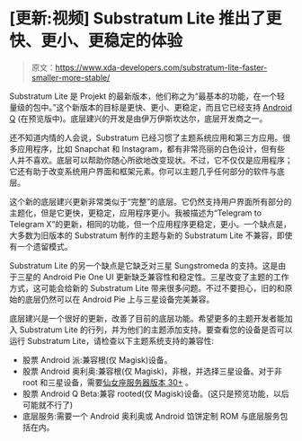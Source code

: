 # [更新:视频] Substratum Lite 推出了更快、更小、更稳定的体验

> 原文：<https://www.xda-developers.com/substratum-lite-faster-smaller-more-stable/>

Substratum Lite 是 Projekt 的最新版本，他们称之为“最基本的功能，在一个轻量级的包中。”这个新版本的目标是更快、更小、更稳定，而且它已经支持 [Android Q](https://www.xda-developers.com/android-q-beta-changes-google-pixel/) (在预览版中)。底层建兴的开发是由伊万伊斯坎达尔，底层开发商之一。

还不知道内情的人会说，Substratum 已经习惯了主题系统应用和第三方应用。很多应用程序，比如 Snapchat 和 Instagram，都有非常亮丽的白色设计，但有些人并不喜欢。底层可以帮助你随心所欲地改变现状。不过，它不仅仅是应用程序；它还有助于改变系统用户界面和框架元素。你可以主题几乎任何部分的软件与底层。

这个新的底层建兴更新非常类似于“完整”的底层。它仍然支持用户界面所有部分的主题化，但是它更快，更稳定，应用程序更小。我被描述为“Telegram to Telegram X”的更新，相同的功能，但一个应用程序更稳定，更小。一个缺点是，大多数为旧版本的 Substratum 制作的主题与新的 Substratum Lite 不兼容，即使有一个遗留模式。

Substratum Lite 的另一个缺点是它缺乏对三星 Sungstromeda 的支持。这是由于三星的 Android Pie One UI 更新缺乏兼容性和稳定性。三星改变了主题的工作方式，这可能会给新的 Substratum Lite 带来很多问题。不过不要担心，旧的和原始的底层仍然可以在 Android Pie 上与三星设备完美兼容。

底层建兴是一个很好的更新，改善了目前的底层功能。希望更多的主题开发者能加入 Substratum Lite 的行列，并为他们的主题添加支持。要查看您的设备是否可以运行 Substratum Lite，请检查以下主题系统支持的兼容性:

*   股票 Android 派:兼容根(仅 Magisk)设备。
*   股票 Android 奥利奥:兼容根(仅 Magisk)，非根，并选择三星设备。对于非 root 和三星设备，需要[仙女座服务器版本 30+](https://play.google.com/store/apps/details?id=projekt.andromeda) 。
*   股票 Android Q Beta:兼容 rooted(仅 Magisk)设备。(这只是预览功能，以后可能就不行了)
*   底层服务:需要一个 Android 奥利奥或 Android 馅饼定制 ROM 与底层服务包括在内。